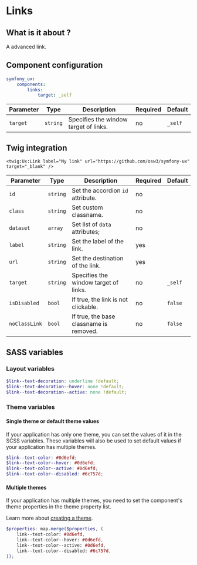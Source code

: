 # Links

## What is it about ?

A advanced link.

<!-- {"file": "00-default.html", "language": "twig"} -->

## Component configuration

```yaml
symfony_ux:
    components:
        links:
            target: _self
```

| Parameter | Type | Description | Required | Default |
|-|-|-|-|-|
| `target` | `string` | Specifies the window target of links. | no | `_self` |

## Twig integration

```twig
<twig:Ux:Link label="My link" url="https://github.com/osw3/symfony-ux" target="_blank" />
``` 

| Parameter | Type | Description | Required | Default |
|-|-|-|-|-|
| `id` | `string` | Set the accordion `id` attribute. | no |  |
| `class` | `string` | Set custom classname. | no |  |
| `dataset` | `array` | Set list of `data` attributes; | no |  |
| `label` | `string` | Set the label of the link. | yes |  |
| `url` | `string` | Set the destination of the link. | yes |  |
| `target` | `string` | Specifies the window target of links. | no | `_self` |
| `isDisabled` | `bool` | If true, the link is not clickable. | no | `false` |
| `noClassLink` | `bool` | If true, the base classname is removed. | no | `false` |

## SASS variables

### Layout variables

```scss
$link--text-decoration: underline !default;
$link--text-decoration--hover: none !default;
$link--text-decoration--active: none !default;
```

### Theme variables

#### Single theme or default theme values

If your application has only one theme, you can set the values ​​of it in the SCSS variables.
These variables will also be used to set default values ​​if your application has multiple themes.

```scss
$link--text-color: #0d6efd;
$link--text-color--hover: #0d6efd;
$link--text-color--active: #0d6efd;
$link--text-color--disabled: #6c757d;
```

#### Multiple themes

If your application has multiple themes, you need to set the component's theme properties in the theme property list.

Learn more about [creating a theme](./../layout/themes.md).

```scss
$properties: map.merge($properties, (
    link--text-color: #0d6efd,
    link--text-color--hover: #0d6efd,
    link--text-color--active: #0d6efd,
    link--text-color--disabled: #6c757d,
));
```